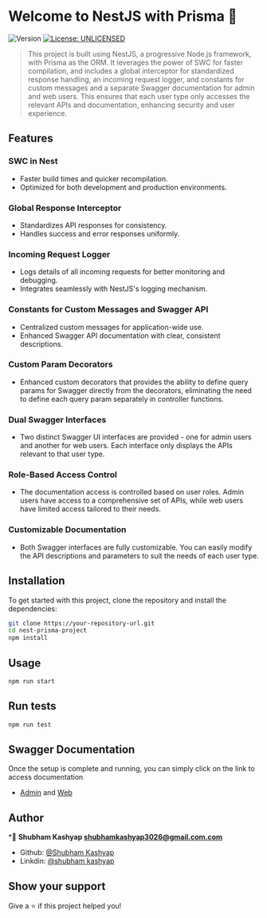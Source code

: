 # Welcome to NestJS with Prisma 👋

![Version](https://img.shields.io/badge/version-0.0.1-blue.svg?cacheSeconds=2592000)
[![License: UNLICENSED](https://img.shields.io/badge/License-UNLICENSED-yellow.svg)](#)

> This project is built using NestJS, a progressive Node.js framework, with Prisma as the ORM. It leverages the power of
> SWC for faster compilation, and includes a global interceptor for standardized response handling, an incoming request
> logger, and constants for custom messages and a separate Swagger documentation for admin and web users. This ensures
> that each user type only accesses the relevant APIs and documentation, enhancing security and user experience.

## Features

### SWC in Nest

-   Faster build times and quicker recompilation.
-   Optimized for both development and production environments.

### Global Response Interceptor

-   Standardizes API responses for consistency.
-   Handles success and error responses uniformly.

### Incoming Request Logger

-   Logs details of all incoming requests for better monitoring and debugging.
-   Integrates seamlessly with NestJS's logging mechanism.

### Constants for Custom Messages and Swagger API

-   Centralized custom messages for application-wide use.
-   Enhanced Swagger API documentation with clear, consistent descriptions.

### Custom Param Decorators

-   Enhanced custom decorators that provides the ability to define query params for Swagger directly from the
    decorators, eliminating the need to define each query param separately in controller functions.

### Dual Swagger Interfaces

-   Two distinct Swagger UI interfaces are provided - one for admin users and another for web users. Each interface only
    displays the APIs relevant to that user type.

### Role-Based Access Control

-   The documentation access is controlled based on user roles. Admin users have access to a comprehensive set of APIs,
    while web users have limited access tailored to their needs.

### Customizable Documentation

-   Both Swagger interfaces are fully customizable. You can easily modify the API descriptions and parameters to suit
    the needs of each user type.

## Installation

To get started with this project, clone the repository and install the dependencies:

```sh
git clone https://your-repository-url.git
cd nest-prisma-project
npm install
```

## Usage

```sh
npm run start
```

## Run tests

```sh
npm run test
```

## Swagger Documentation
Once the setup is complete and running, you can simply click on the link to access documentation 
- [Admin](http://localhost:5000/api/doc/admin/) and  [Web](http://localhost:5000/api/doc/web)


## Author
*👤 **Shubham Kashyap <shubhamkashyap3026@gmail.com.com>**
* Github: [@Shubham Kashyap](https://github.com/Shubham-Kashyap)
* Linkdin: [@shubham kashyap](https://in.linkedin.com/in/shubham-kashyap-58a310175)

## Show your support

Give a ⭐️ if this project helped you!

